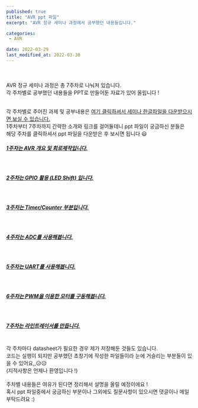 ```yaml
---
published: true
title: "AVR ppt 파일"
excerpt: "AVR 정규 세미나 과정에서 공부했던 내용들입니다."

categories:
 - AVR

date: 2022-03-29
last_modified_at: 2022-03-30
---  
```

<br/>
<br/>
AVR 정규 세미나 과정은 총 7주차로 나눠져 있습니다.<br/>각 주차별로 공부했던 내용들을 PPT로 만들어둔 자료가 있어 올립니다 !
<br/>
<br/>

각 주차별로 주어진 과제 및 공부내용은 [여기 클릭하셔서 세미나 한글파일을 다운받으시면 보실 수 있습니다.](https://github.com/chokkong2/chokkong2.github.io/blob/main/Seminar_AVR/avr/AVR_%EC%84%B8%EB%AF%B8%EB%82%98.hwp "클릭하시면 파일이 있는 곳으로 이동합니다🙂")
<br/>
1주차부터 7주차까지 간략한 소개와 링크를 걸어둘테니 ppt 파일이 궁금하신 분들은  
해당 주차를 클릭하셔서 ppt 파일을 다운받은 후 보시면 됩니다 😃
<br/>

##### [1주차는 AVR 개요 및 회로제작입니다.](https://github.com/chokkong2/chokkong2.github.io/tree/main/Seminar_AVR/1%EC%A3%BC%EC%B0%A8 "클릭하시면 파일이 있는 곳으로 이동합니다🙂")
<br/>

##### [2주차는 GPIO 활용 (LED Shift) 입니다.](https://github.com/chokkong2/chokkong2.github.io/tree/main/Seminar_AVR/2%EC%A3%BC%EC%B0%A8 "클릭하시면 파일이 있는 곳으로 이동합니다🙂")
<br/>

##### [3주차는 Timer/Counter 부분입니다.](https://github.com/chokkong2/chokkong2.github.io/tree/main/Seminar_AVR/3%EC%A3%BC%EC%B0%A8 "클릭하시면 파일이 있는 곳으로 이동합니다🙂")
<br/>

##### [4주차는 ADC를 사용해봅니다.](https://github.com/chokkong2/chokkong2.github.io/tree/main/Seminar_AVR/4%EC%A3%BC%EC%B0%A8 "클릭하시면 파일이 있는 곳으로 이동합니다🙂")
<br/>

##### [5주차는 UART를 사용해봅니다.](https://github.com/chokkong2/chokkong2.github.io/tree/main/Seminar_AVR/5%EC%A3%BC%EC%B0%A8 "클릭하시면 파일이 있는 곳으로 이동합니다🙂")
<br/>

##### [6주차는 PWM을 이용한 모터를 구동해봅니다.](https://github.com/chokkong2/chokkong2.github.io/tree/main/Seminar_AVR/6%EC%A3%BC%EC%B0%A8 "클릭하시면 파일이 있는 곳으로 이동합니다🙂")
<br/>

##### [7주차는 라인트레이서를 만듭니다.](https://github.com/chokkong2/chokkong2.github.io/tree/main/Seminar_AVR/%EB%9D%BC%EC%9D%B8%ED%8A%B8%EB%A0%88%EC%9D%B4%EC%84%9C "클릭하시면 파일이 있는 곳으로 이동합니다🙂")

<br/>
각 주차마다 datasheet가 필요한 경우 제가 저장해둔 것들도 있습니다.<br/>
코드는 실행이 되지만 공부했던 초창기에 작성한 파일들이라 눈에 거슬리는 부분들이 있을 수 있어요,,😥😥<br/>
(지적사항은 언제나 환영입니다 !)
<br/>
<br/>
주차별 내용들은 여유가 된다면 정리해서 설명을 올릴 예정이에요 !<br/>
혹시 ppt 파일중에서 궁금하신 부분이나 그외에도 질문사항이 있으시면 댓글이나 메일 부탁드려요 :)